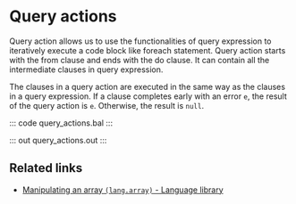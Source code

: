 # Query actions

Query action allows us to use the functionalities of query expression to iteratively execute a code block like foreach statement. Query action starts with the from clause and ends with the do clause. It can contain all the intermediate clauses in query expression.

The clauses in a query action are executed in the same way as the clauses in a query expression. If a clause completes early with an error `e`, the result of the query action is `e`. Otherwise, the result is `null`.

::: code query_actions.bal :::

::: out query_actions.out :::

## Related links
- [Manipulating an array `(lang.array)` - Language library](https://lib.ballerina.io/ballerina/lang.array)
